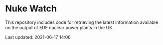 # Nuke Watch

This repository includes code for retrieving the latest information available on the output of EDF nuclear power plants in the UK.

Last updated: 2021-06-17 14:06